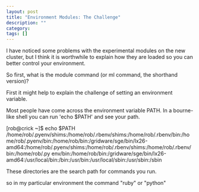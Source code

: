 ```yaml
---
layout: post
title: "Environment Modules: The Challenge"
description: ""
category: 
tags: []
---
```


I have noticed some problems with the experimental modules on the new cluster, but I think it is worthwhile to explain how they are loaded so you can better control your environment.


So first, what is the module command (or ml command, the shorthand version)?

First it might help to explain the challenge of setting an environment variable.

Most people have come across the environment variable PATH. In a bourne-like shell you can run 'echo $PATH' and see your path.

[rob@crick ~]$ echo $PATH
/home/rob/.pyenv/shims:/home/rob/.rbenv/shims:/home/rob/.rbenv/bin:/home/rob/.pyenv/bin:/home/rob/bin:/gridware/sge/bin/lx26-amd64:/home/rob/.pyenv/shims:/home/rob/.rbenv/shims:/home/rob/.rbenv/bin:/home/rob/.py
env/bin:/home/rob/bin:/gridware/sge/bin/lx26-amd64:/usr/local/bin:/bin:/usr/bin:/usr/local/sbin:/usr/sbin:/sbin

These directories are the search path for commands you run.

so in my particular environment the command "ruby" or "python" 
